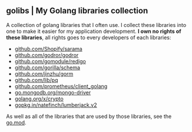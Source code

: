 ## golibs | My Golang libraries collection

A collection of golang libraries that I often use. I collect these libraries into one to make it easier for my application development. **I own no rights of these libraries**, all rights goes to every developers of each libraries:

- [github.com/Shopify/sarama](https://github.com/Shopify/sarama)
- [github.com/godror/godror](https://github.com/godror/godror)
- [github.com/gomodule/redigo](https://github.com/gomodule/redigo)
- [github.com/gorilla/schema](https://github.com/gorilla/schema)
- [github.com/jinzhu/gorm](https://github.com/jinzhu/gorm)
- [github.com/lib/pq](https://github.com/lib/pq)
- [github.com/prometheus/client_golang](https://github.com/prometheus/client_golang)
- [go.mongodb.org/mongo-driver](https://go.mongodb.org/mongo-driver)
- [golang.org/x/crypto](https://golang.org/x/crypto)
- [gopkg.in/natefinch/lumberjack.v2](https://gopkg.in/natefinch/lumberjack.v2)

As well as all of the libraries that are used by those libraries, see the [go.mod](https://github.com/fahmyabdul/golibs/blob/main/go.mod).